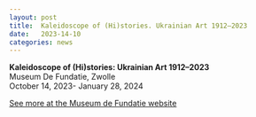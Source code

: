 ```yaml
---
layout: post
title:  Kaleidoscope of (Hi)stories. Ukrainian Art 1912–2023
date:   2023-14-10
categories: news
---
```


<section markdown="1" class="EN">

**Kaleidoscope of (Hi)stories: Ukrainian Art 1912–2023** <br>
Museum De Fundatie, Zwolle <br>
October 14, 2023- January 28, 2024

[See more at the Museum de Fundatie website](https://www.museumdefundatie.nl/en/kaleidoscope-of-histories/)

</section>

<section markdown="1" class="UKR">

</section>